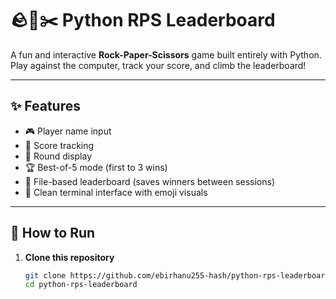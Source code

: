 # 🪨📄✂️ Python RPS Leaderboard  

A fun and interactive **Rock-Paper-Scissors** game built entirely with Python.  
Play against the computer, track your score, and climb the leaderboard!  

---

## ✨ Features  
- 🎮 Player name input  
- 🧮 Score tracking  
- 🔢 Round display  
- 🏆 Best-of-5 mode (first to 3 wins)  
- 💾 File-based leaderboard (saves winners between sessions)  
- 🎨 Clean terminal interface with emoji visuals  

---

## 🚀 How to Run  

1. **Clone this repository**  
   ```bash
   git clone https://github.com/ebirhanu255-hash/python-rps-leaderboard.git
   cd python-rps-leaderboard
